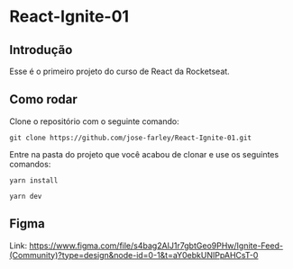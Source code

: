 # React-Ignite-01

## Introdução
Esse é o primeiro projeto do curso de React da Rocketseat.

## Como rodar

Clone o repositório com o seguinte comando:
```
git clone https://github.com/jose-farley/React-Ignite-01.git
```
Entre na pasta do projeto que você acabou de clonar e use os seguintes comandos:
```
yarn install
```
```
yarn dev
```
## Figma
Link: https://www.figma.com/file/s4bag2AIJ1r7gbtGeo9PHw/Ignite-Feed-(Community)?type=design&node-id=0-1&t=aY0ebkUNIPpAHCsT-0
